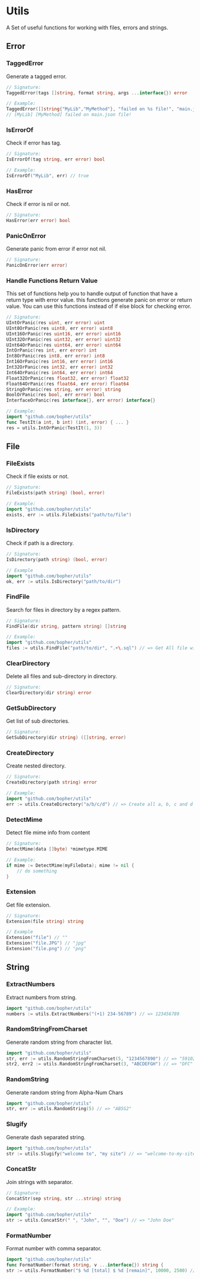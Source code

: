 # Utils

A Set of useful functions for working with files, errors and strings.

## Error

### TaggedError

Generate a tagged error.

```go
// Signature:
TaggedError(tags []string, format string, args ...interface{}) error

// Example:
TaggedError([]string{"MyLib","MyMethod"}, "failed on %s file!", "main.json")
// [MyLib] [MyMethod] failed on main.json file!
```

### IsErrorOf

Check if error has tag.

```go
// Signature:
IsErrorOf(tag string, err error) bool

// Example:
IsErrorOf("MyLib", err) // true
```

### HasError

Check if error is nil or not.

```go
// Signature:
HasError(err error) bool
```

### PanicOnError

Generate panic from error if error not nil.

```go
// Signature:
PanicOnError(err error)
```

### Handle Functions Return Value

This set of functions help you to handle output of function that have a return type with error value. this functions generate panic on error or return value. You can use this functions instead of if else block for checking error.

```go
// Signature:
UIntOrPanic(res uint, err error) uint
UInt8OrPanic(res uint8, err error) uint8
UInt16OrPanic(res uint16, err error) uint16
UInt32OrPanic(res uint32, err error) uint32
UInt64OrPanic(res uint64, err error) uint64
IntOrPanic(res int, err error) int
Int8OrPanic(res int8, err error) int8
Int16OrPanic(res int16, err error) int16
Int32OrPanic(res int32, err error) int32
Int64OrPanic(res int64, err error) int64
Float32OrPanic(res float32, err error) float32
Float64OrPanic(res float64, err error) float64
StringOrPanic(res string, err error) string
BoolOrPanic(res bool, err error) bool
InterfaceOrPanic(res interface{}, err error) interface{}

// Example:
import "github.com/bopher/utils"
func TestIt(a int, b int) (int, error) { ... }
res = utils.IntOrPanic(TestIt(1, 3))
```

## File

### FileExists

Check if file exists or not.

```go
// Signature:
FileExists(path string) (bool, error)

// Example:
import "github.com/bopher/utils"
exists, err := utils.FileExists("path/to/file")
```

### IsDirectory

Check if path is a directory.

```go
// Signature:
IsDirectory(path string) (bool, error)

// Example
import "github.com/bopher/utils"
ok, err := utils.IsDirectory("path/to/dir")
```

### FindFile

Search for files in directory by a regex pattern.

```go
// Signature:
FindFile(dir string, pattern string) []string

// Example:
import "github.com/bopher/utils"
files := utils.FindFile("path/to/dir", ".+\.sql") // => Get All file with sql extension
```

### ClearDirectory

Delete all files and sub-directory in directory.

```go
// Signature:
ClearDirectory(dir string) error
```

### GetSubDirectory

Get list of sub directories.

```go
// Signature:
GetSubDirectory(dir string) ([]string, error)
```

### CreateDirectory

Create nested directory.

```go
// Signature:
CreateDirectory(path string) error

// Example:
import "github.com/bopher/utils"
err := utils.CreateDirectory("a/b/c/d") // => Create all a, b, c and d directory
```

### DetectMime

Detect file mime info from content

```go
// Signature:
DetectMime(data []byte) *mimetype.MIME

// Example:
if mime := DetectMime(myFileData); mime != nil {
    // do something
}
```

### Extension

Get file extension.

```go
// Signature:
Extension(file string) string

// Example
Extension("file") // ""
Extension("file.JPG") // "jpg"
Extension("file.png") // "png"
```

## String

### ExtractNumbers

Extract numbers from string.

```go
import "github.com/bopher/utils"
numbers := utils.ExtractNumbers("(+1) 234-56789") // => 123456789
```

### RandomStringFromCharset

Generate random string from character list.

```go
import "github.com/bopher/utils"
str, err := utils.RandomStringFromCharset(5, "1234567890") // => "59102"
str2, err2 := utils.RandomStringFromCharset(3, "ABCDEFGH") // => "DFC"
```

### RandomString

Generate random string from Alpha-Num Chars

```go
import "github.com/bopher/utils"
str, err := utils.RandomString(5) // => "AB5S2"
```

### Slugify

Generate dash separated string.

```go
import "github.com/bopher/utils"
str := utils.Slugify("welcome to", "my site") // => "welcome-to-my-site"
```

### ConcatStr

Join strings with separator.

```go
// Signature:
ConcatStr(sep string, str ...string) string

// Example:
import "github.com/bopher/utils"
str := utils.ConcatStr(" ", "John", "", "Doe") // => "John Doe"
```

### FormatNumber

Format number with comma separator.

```go
import "github.com/bopher/utils"
func FormatNumber(format string, v ...interface{}) string {
str := utils.FormatNumber("$ %d [total] $ %d [remain]", 10000, 2500) // => "$ 10,000 [total] $ 2,500 [remain]"
```
